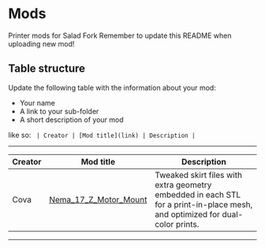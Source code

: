 # Mods

Printer mods for Salad Fork
Remember to update this README when uploading new mod!

## Table structure

Update the following table with the information about your mod:
- Your name
- A link to your sub-folder
- A short description of your mod

like so:
`
| Creator | [Mod title](link) | Description |`

---

| Creator | Mod title | Description |
| --- | --- | --- |
|Cova|[Nema_17_Z_Motor_Mount](Cova/MeshSkirts) | Tweaked skirt files with extra geometry embedded in each STL for a print-in-place mesh, and optimized for dual-color prints.
---
 
